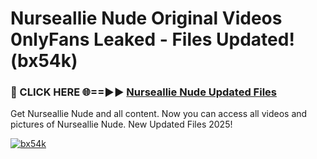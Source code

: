 # Nurseallie Nude Original Videos 0nlyFans Leaked - Files Updated! (bx54k)

<h3>🔴 CLICK HERE 🌐==►► <a href="https://tinyurl.com/y5r63du9" rel="nofollow">Nurseallie Nude Updated Files</a></h3>

Get Nurseallie Nude and all content. Now you can access all videos and pictures of Nurseallie Nude. New Updated Files 2025!

[![bx54k](https://i.imgur.com/UVo9nyh.gif)](https://tinyurl.com/y5r63du9)
